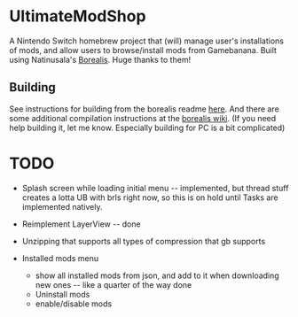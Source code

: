 # UltimateModShop

A Nintendo Switch homebrew project that (will) manage user's installations of mods, and allow users to browse/install mods from Gamebanana.
Built using Natinusala's [Borealis](https://github.com/natinusala/borealis). Huge thanks to them!



## Building
See instructions for building from the borealis readme [here](https://github.com/natinusala/borealis).
And there are some additional compilation instructions at the [borealis wiki](https://github.com/natinusala/borealis/wiki/Additional-compilation-instructions).
(If you need help building it, let me know. Especially building for PC is a bit complicated)



# TODO

- Splash screen while loading initial menu -- implemented, but thread stuff creates a lotta UB with brls right now, so this is on hold until Tasks are implemented natively.

- Reimplement LayerView -- done
- Unzipping that supports all types of compression that gb supports
- Installed mods menu
    - show all installed mods from json, and add to it when downloading new ones -- like a quarter of the way done
    - Uninstall mods
    - enable/disable mods